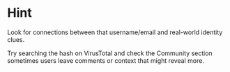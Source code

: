 # Hint
Look for connections between that username/email and real-world identity clues.

Try searching the hash on VirusTotal and check the Community section sometimes users leave comments or context that might reveal more.
